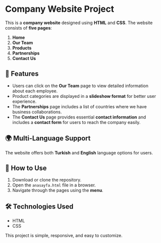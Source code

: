 # Company Website Project  

This is a **company website** designed using **HTML** and **CSS**. The website consists of **five pages**:

1. **Home**  
2. **Our Team**  
3. **Products**  
4. **Partnerships**  
5. **Contact Us**  


## 📌 Features  
- Users can click on the **Our Team** page to view detailed information about each employee.  
- Product categories are displayed in a **slideshow format** for better user experience.  
- The **Partnerships** page includes a list of countries where we have business collaborations.  
- The **Contact Us** page provides essential **contact information** and includes a **contact form** for users to reach the company easily.


## 🌍 Multi-Language Support  
The website offers both **Turkish** and **English** language options for users.


## 🚀 How to Use  
1. Download or clone the repository.  
2. Open the `anasayfa.html` file in a browser.  
3. Navigate through the pages using the **menu**.  

## 🛠️ Technologies Used  
- HTML  
- CSS  

This project is simple, responsive, and easy to customize.  
